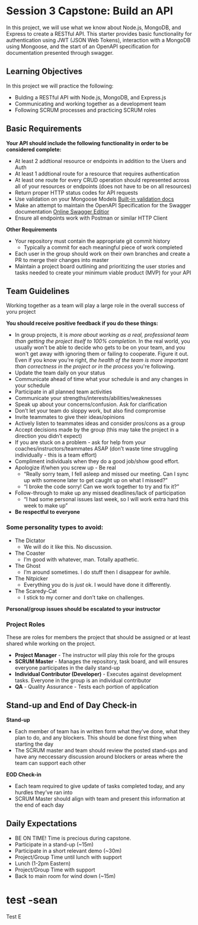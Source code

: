 # Session 3 Capstone: Build an API
In this project, we will use what we know about Node.js, MongoDB, and Express to create a RESTful API. This starter provides basic functionality for authentication using JWT (JSON Web Tokens), interaction with a MongoDB using Mongoose, and the start of an OpenAPI specification for documentation presented through swagger. 

## Learning Objectives
In this project we will practice the following:

- Bulding a RESTful API with Node.js, MongoDB, and Express.js
- Communicating and working together as a development team
- Following SCRUM processes and practicing SCRUM roles

## Basic Requirements
**Your API should include the following functionality in order to be considered complete:**
 
 - At least 2 addtional resource or endpoints in addition to the Users and Auth
 - At least 1 addtional route for a resource that requires authentication
 - At least one route for every CRUD operation should represented across all of your resources or endpoints (does not have to be on all resources)
 - Return proper HTTP status codes for API requests
 - Use validation on your Mongoose Models [Built-in validation docs](https://mongoosejs.com/docs/validation.html#built-in-validators)
 - Make an attempt to maintain the OpenAPI Specification for the Swagger documentation [Online Swagger Editior](https://editor.swagger.io/)
 - Ensure all endpoints work with Postman or similar HTTP Client

**Other Requirements**

- Your repository must contain the appropriate git commit history
    - Typically a commit for each meaningful piece of work completed
- Each user in the group should work on their own branches and create a PR to merge their changes into master
- Maintain a project board outlining and prioritizing the user stories and tasks needed to create your minimum viable product (MVP) for your API

## Team Guidelines
Working together as a team will play a large role in the overall success of yoru project

**You should receive positive feedback if you do these things:**  
- In group projects, it is *more about working as a real, professional team than getting the project itself to 100% completion.* In the real world, you usually won't be able to decide who gets to be on your team, and you won't get away with ignoring them or failing to cooperate. Figure it out. Even if you know you're right, *the health of the team is more important than correctness in the project or in the process* you're following.
- Update the team daily on your status
- Communicate ahead of time what your schedule is and any changes in your schedule
- Participate in all planned team activities
- Communicate your strengths/interests/abilities/weaknesses
- Speak up about your concerns/confusion. Ask for clarification
- Don’t let your team do sloppy work, but also find compromise
- Invite teammates to give their ideas/opinions
- Actively listen to teammates ideas and consider pros/cons as a group
- Accept decisions made by the group (this may take the project in a direction you didn’t expect)
- If you are stuck on a problem - ask for help from your coaches/instructors/teammates ASAP (don’t waste time struggling individually - this is a team effort)
- Compliment individuals when they do a good job/show good effort. 
- Apologize if/when you screw up - Be real
  - “Really sorry team, I fell asleep and missed our meeting. Can I sync up with someone later to get caught up on what I missed?”
  - “I broke the code sorry! Can we work together to try and fix it?”
- Follow-through to make up any missed deadlines/lack of participation
  - “I had some personal issues last week, so I will work extra hard this week to make up”
- **Be respectful to everyone**

### Some personality types to avoid:
- The Dictator
  - We will do it like this. No discussion.
- The Coaster
  - I’m good with whatever, man. Totally apathetic.
- The Ghost
  - I’m around sometimes. I do stuff then I disappear for awhile.
- The Nitpicker
  - Everything you do is *just* ok. I would have done it differently.
- The Scaredy-Cat
  - I stick to my corner and don’t take on challenges.
	
**Personal/group issues should be escalated to your instructor**

### Project Roles
These are roles for members the project that should be assigned or at least shared while working on the project.

- **Project Manager** - The instructor will play this role for the groups
- **SCRUM Master** - Manages the repository, task board, and will ensures everyone participates in the daily stand-up
- **Individual Contributor (Developer)** - Executes against development tasks. Everyone in the group is an individual contributor
- **QA** - Quality Assurance - Tests each portion of application

## Stand-up and End of Day Check-in

**Stand-up**
- Each member of team has in written form what they’ve done, what they plan to do, and any blockers. This should be done first thing when starting the day
- The SCRUM master and team should review the posted stand-ups and have any neccessary discussion around blockers or areas where the team can support each other

**EOD Check-in**
- Each team required to give update of tasks completed today, and any hurdles they’ve ran into
- SCRUM Master should align with team and present this information at the end of each day


## Daily Expectations

- BE ON TIME! Time is precious during capstone.
- Participate in a stand-up (~15m)
- Participate in a short relevant demo (~30m)
- Project/Group Time until lunch with support
- Lunch (1-2pm Eastern)
- Project/Group Time with support 
- Back to main room for wind down (~15m)


<Lee Second Test GIT>

# test  -sean

Test E